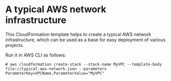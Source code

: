 # A typical AWS network infrastructure

This CloudFormation template helps to create a typical AWS network infrastructure, which can be used as a base for easy deployment of various projects. 

Run it in AWS CLI as follows:
```
# aws cloudformation create-stack --stack-name MyVPC --template-body file://typical-aws-network.json --parameters ParameterKey=VPCName,ParameterValue="MyVPC"
```
